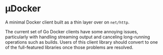 µDocker
=======
A minimal Docker client built as a thin layer over on `net/http`.

The current set of Go Docker clients have some annoying issues, particularly
with handling streaming output and canceling long-running operations such as
builds. Users of this client library should convert to one of the full-featured
libraries once those problems are resolved.
